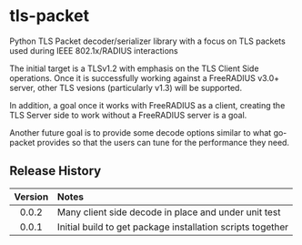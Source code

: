 # tls-packet
Python TLS Packet decoder/serializer library with a focus on TLS packets used during 
IEEE 802.1x/RADIUS interactions

The initial target is a TLSv1.2 with emphasis on the TLS Client Side operations.  Once it
is successfully working against a FreeRADIUS v3.0+ server, other TLS vesions (particularly v1.3)
will be supported.

In addition, a goal once it works with FreeRADIUS as a client, creating the TLS Server side to work
without a FreeRADIUS server is a goal.

Another future goal is to provide some decode options similar to what go-packet provides so that
the users can tune for the performance they need.

## Release History

| Version | Notes                                                      |
|:-------:|:-----------------------------------------------------------|
|  0.0.2  | Many client side decode in place and under unit test       |
|  0.0.1  | Initial build to get package installation scripts together |
